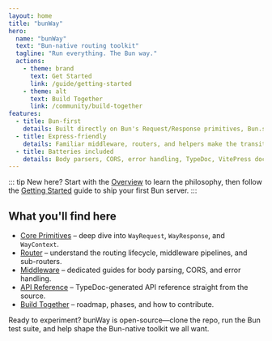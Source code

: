 ```yaml
---
layout: home
title: "bunWay"
hero:
  name: "bunWay"
  text: "Bun-native routing toolkit"
  tagline: "Run everything. The Bun way."
  actions:
    - theme: brand
      text: Get Started
      link: /guide/getting-started
    - theme: alt
      text: Build Together
      link: /community/build-together
features:
  - title: Bun-first
    details: Built directly on Bun's Request/Response primitives, Bun.serve, and test runner—no Node polyfills.
  - title: Express-friendly
    details: Familiar middleware, routers, and helpers make the transition from Express effortless.
  - title: Batteries included
    details: Body parsers, CORS, error handling, TypeDoc, VitePress docs, and a roadmap toward cookies, sessions, auth, and more.
---
```


::: tip New here?
Start with the [Overview](/guide/overview) to learn the philosophy, then follow the [Getting Started](/guide/getting-started) guide to ship your first Bun server.
:::

## What you'll find here

- [Core Primitives](/guide/core-primitives) – deep dive into `WayRequest`, `WayResponse`, and `WayContext`.
- [Router](/guide/router) – understand the routing lifecycle, middleware pipelines, and sub-routers.
- [Middleware](/middleware/index) – dedicated guides for body parsing, CORS, and error handling.
- [API Reference](https://bunwaylabs.github.io/bunway/api/index.html) – TypeDoc-generated API reference straight from the source.
- [Build Together](/community/build-together) – roadmap, phases, and how to contribute.

Ready to experiment? bunWay is open-source—clone the repo, run the Bun test suite, and help shape the Bun-native toolkit we all want.
